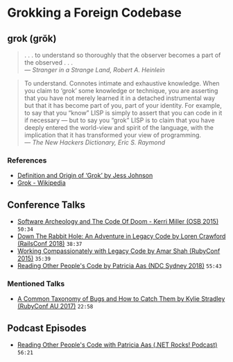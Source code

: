 # Grokking a Foreign Codebase

## grok (grŏk)

> . . . to understand so thoroughly that the observer becomes a part of the observed . . .  
― *Stranger in a Strange Land, Robert A. Heinlein*

> To understand. Connotes intimate and exhaustive knowledge. When you claim to ‘grok’ some knowledge or technique, you are asserting that you have not merely learned it in a detached instrumental way but that it has become part of you, part of your identity. For example, to say that you “know” LISP is simply to assert that you can code in it if necessary — but to say you “grok” LISP is to claim that you have deeply entered the world-view and spirit of the language, with the implication that it has transformed your view of programming.  
― *The New Hackers Dictionary, Eric S. Raymond*

### References

- [Definition and Origin of ‘Grok’ by Jess Johnson](https://www.grokcode.com/95/definition-and-origin-of-grok/)
- [Grok - Wikipedia](https://en.m.wikipedia.org/wiki/Grok)

## Conference Talks

- [Software Archeology and The Code Of Doom - Kerri Miller (OSB 2015)](https://www.youtube.com/watch?v=2YlO9MGlrXY) `50:34`
- [Down The Rabbit Hole: An Adventure in Legacy Code by Loren Crawford (RailsConf 2018)](https://www.youtube.com/watch?v=Dm2LdXLFrxw) `38:37`
- [Working Compassionately with Legacy Code by Amar Shah (RubyConf 2015)](https://www.youtube.com/watch?v=JC4mS7sYQlU) `35:39`
- [Reading Other People's Code by Patricia Aas (NDC Sydney 2018)](https://www.youtube.com/watch?v=mrXHf71lYrs) `55:43`

### Mentioned Talks

- [A Common Taxonomy of Bugs and How to Catch Them by Kylie Stradley (RubyConf AU 2017)](https://www.youtube.com/watch?v=0J5OWi65rTI) `22:58`

## Podcast Episodes

- [Reading Other People's Code with Patricia Aas (.NET Rocks! Podcast)](https://player.fm/series/net-rocks-2353294/reading-other-peoples-code-with-patricia-aas) `56:21`

